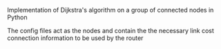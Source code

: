Implementation of Dijkstra's algorithm on a group of connected nodes in Python

The config files act as the nodes and contain the the necessary link cost connection information to be used by the router
